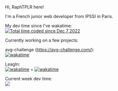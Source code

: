 Hi, RaphTPLR here!

I'm a French junior web developer from IPSSI in Paris.

My dev time since I've wakatime:  
[<img src="https://wakatime.com/badge/user/6bacae47-04b0-45e9-9329-f65b71d15ddc.svg?style=for-the-badge&color=red" alt="Total time coded since Dec 7 2022"/>](https://wakatime.com/@6bacae47-04b0-45e9-9329-f65b71d15ddc)

Currently working on a few projects:    

avg-challenge (https://avg-challenge.com/):  
[![wakatime](https://wakatime.com/badge/user/6bacae47-04b0-45e9-9329-f65b71d15ddc/project/a7e9e1a6-0e3f-47b1-acde-9a4af7bec4c4.svg?style=for-the-badge&color=red)](https://wakatime.com/badge/user/6bacae47-04b0-45e9-9329-f65b71d15ddc/project/a7e9e1a6-0e3f-47b1-acde-9a4af7bec4c4)

LeagIn:  
[![wakatime](https://wakatime.com/badge/user/6bacae47-04b0-45e9-9329-f65b71d15ddc/project/018cb15a-66bb-439f-b789-6a89f5a7195c.svg?style=for-the-badge&color=red)](https://wakatime.com/badge/user/6bacae47-04b0-45e9-9329-f65b71d15ddc/project/018cb15a-66bb-439f-b789-6a89f5a7195c) + 
[![wakatime](https://wakatime.com/badge/user/6bacae47-04b0-45e9-9329-f65b71d15ddc/project/018cb169-e509-4667-a2c4-3d6fc573afb5.svg?style=for-the-badge&color=red)](https://wakatime.com/badge/user/6bacae47-04b0-45e9-9329-f65b71d15ddc/project/018cb169-e509-4667-a2c4-3d6fc573afb5)

Current week dev time:  
[<img src="https://wakatime.com/share/@RaphTPLR/65d7e23e-c156-435e-b9e3-0759903e0cb6.png" style="filter: hue-rotate(120deg);"/>](https://wakatime.com)
